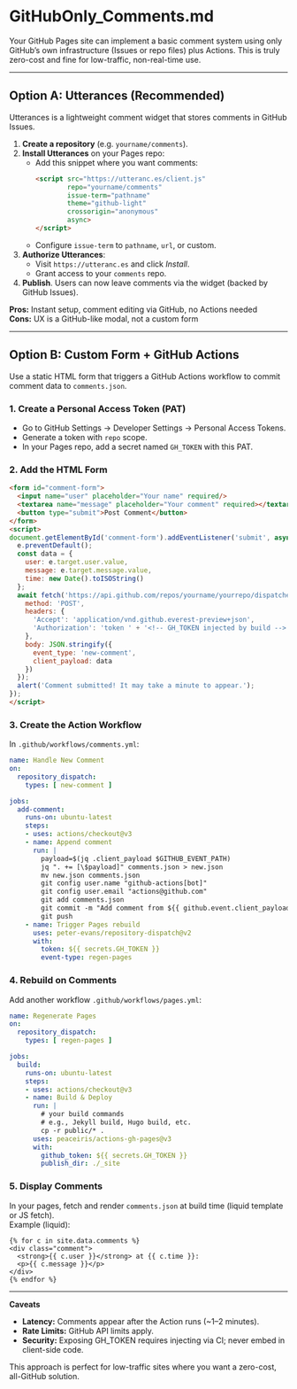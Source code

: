 # GitHubOnly_Comments.md

Your GitHub Pages site can implement a basic comment system using only GitHub’s own infrastructure (Issues or repo files) plus Actions. This is truly zero-cost and fine for low-traffic, non-real-time use.

---

## Option A: Utterances (Recommended)
Utterances is a lightweight comment widget that stores comments in GitHub Issues.

1. **Create a repository** (e.g. `yourname/comments`).
2. **Install Utterances** on your Pages repo:
   - Add this snippet where you want comments:
     ```html
     <script src="https://utteranc.es/client.js"
             repo="yourname/comments"
             issue-term="pathname"
             theme="github-light"
             crossorigin="anonymous"
             async>
     </script>
     ```
   - Configure `issue-term` to `pathname`, `url`, or custom.
3. **Authorize Utterances**:
   - Visit `https://utteranc.es` and click *Install*.
   - Grant access to your `comments` repo.
4. **Publish**. Users can now leave comments via the widget (backed by GitHub Issues).

**Pros:** Instant setup, comment editing via GitHub, no Actions needed  
**Cons:** UX is a GitHub-like modal, not a custom form  

---

## Option B: Custom Form + GitHub Actions
Use a static HTML form that triggers a GitHub Actions workflow to commit comment data to `comments.json`.

### 1. Create a Personal Access Token (PAT)
- Go to GitHub Settings → Developer Settings → Personal Access Tokens.
- Generate a token with `repo` scope.
- In your Pages repo, add a secret named `GH_TOKEN` with this PAT.

### 2. Add the HTML Form
```html
<form id="comment-form">
  <input name="user" placeholder="Your name" required/>
  <textarea name="message" placeholder="Your comment" required></textarea>
  <button type="submit">Post Comment</button>
</form>
<script>
document.getElementById('comment-form').addEventListener('submit', async e => {
  e.preventDefault();
  const data = {
    user: e.target.user.value,
    message: e.target.message.value,
    time: new Date().toISOString()
  };
  await fetch('https://api.github.com/repos/yourname/yourrepo/dispatches', {
    method: 'POST',
    headers: {
      'Accept': 'application/vnd.github.everest-preview+json',
      'Authorization': 'token ' + '<!-- GH_TOKEN injected by build -->'
    },
    body: JSON.stringify({
      event_type: 'new-comment',
      client_payload: data
    })
  });
  alert('Comment submitted! It may take a minute to appear.');
});
</script>
```

### 3. Create the Action Workflow
In `.github/workflows/comments.yml`:
```yaml
name: Handle New Comment
on:
  repository_dispatch:
    types: [ new-comment ]

jobs:
  add-comment:
    runs-on: ubuntu-latest
    steps:
    - uses: actions/checkout@v3
    - name: Append comment
      run: |
        payload=$(jq .client_payload $GITHUB_EVENT_PATH)
        jq ". += [\$payload]" comments.json > new.json
        mv new.json comments.json
        git config user.name "github-actions[bot]"
        git config user.email "actions@github.com"
        git add comments.json
        git commit -m "Add comment from ${{ github.event.client_payload.user }}"
        git push
    - name: Trigger Pages rebuild
      uses: peter-evans/repository-dispatch@v2
      with:
        token: ${{ secrets.GH_TOKEN }}
        event-type: regen-pages
```

### 4. Rebuild on Comments
Add another workflow `.github/workflows/pages.yml`:
```yaml
name: Regenerate Pages
on:
  repository_dispatch:
    types: [ regen-pages ]

jobs:
  build:
    runs-on: ubuntu-latest
    steps:
    - uses: actions/checkout@v3
    - name: Build & Deploy
      run: |
        # your build commands
        # e.g., Jekyll build, Hugo build, etc.
        cp -r public/* .
      uses: peaceiris/actions-gh-pages@v3
      with:
        github_token: ${{ secrets.GH_TOKEN }}
        publish_dir: ./_site
```

### 5. Display Comments
In your pages, fetch and render `comments.json` at build time (liquid template or JS fetch).  
Example (liquid):
```liquid
{% for c in site.data.comments %}
<div class="comment">
  <strong>{{ c.user }}</strong> at {{ c.time }}:
  <p>{{ c.message }}</p>
</div>
{% endfor %}
```

---

**Caveats**  
- **Latency:** Comments appear after the Action runs (~1–2 minutes).  
- **Rate Limits:** GitHub API limits apply.  
- **Security:** Exposing GH_TOKEN requires injecting via CI; never embed in client-side code.

This approach is perfect for low-traffic sites where you want a zero-cost, all-GitHub solution.  
